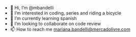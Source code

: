 - 👋 Hi, I’m @mbandelli
- 👀 I’m interested in coding, series and riding a bicycle
- 🌱 I’m currently learning spanish
- 💞️ I’m looking to collaborate on code review
- 📫 How to reach me mariana.bandelli@mercadolivre.com

<!---
mbandelli/mbandelli is a ✨ special ✨ repository because its `README.md` (this file) appears on your GitHub profile.
You can click the Preview link to take a look at your changes.
--->
